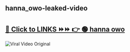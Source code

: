 
 ## hanna_owo-leaked-video 

# <h2><a href="https://clipsfans.com/hanna_owo&ref=git">🔗 Click to LINKS ⏩⏩ 👉 🟢 hanna owo </a></h2>

<a href="https://clipsfans.com/hanna_owo&ref=git" rel="nofollow" data-target="animated-image.originalLink"><img src="https://i.ibb.co.com/xMMVF88/686577567.gif" alt="Viral Video Original" style="max-width: 100%; display: inline-block;" data-target="animated-image.originalImage"></a>
